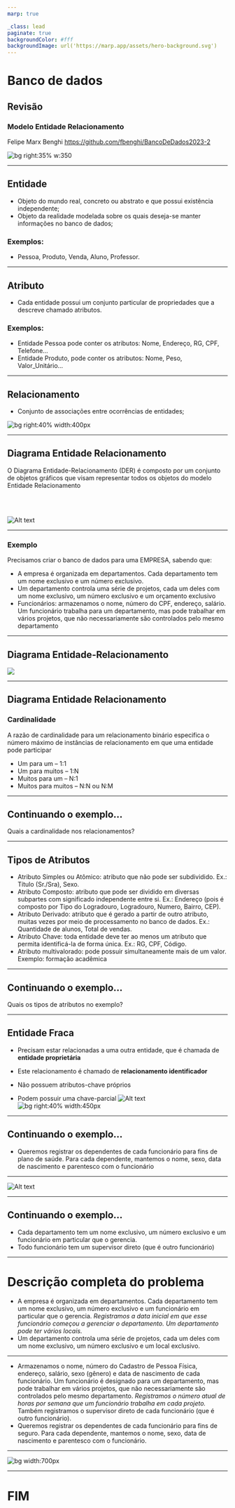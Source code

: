 ```yaml
---
marp: true

_class: lead
paginate: true
backgroundColor: #fff
backgroundImage: url('https://marp.app/assets/hero-background.svg')
---
```


# **Banco de dados**
## Revisão
### Modelo Entidade Relacionamento
Felipe Marx Benghi
https://github.com/fbenghi/BancoDeDados2023-2


![bg right:35% w:350](_img/qrcode_github.com.png)

---
## Entidade

* Objeto do mundo real, concreto ou abstrato e que possui existência independente;
* Objeto da realidade modelada sobre os quais deseja-se manter informações no banco de dados; 

### Exemplos:
* Pessoa, Produto, Venda, Aluno, Professor. 

---
## Atributo
* Cada entidade possui um conjunto particular de propriedades que a descreve chamado atributos.

### Exemplos:
* Entidade Pessoa pode conter os atributos: Nome, Endereço, RG, CPF, Telefone...
* Entidade Produto, pode conter os atributos: Nome, Peso, Valor_Unitário...

---
## Relacionamento
* Conjunto de associações entre ocorrências de entidades;

![bg right:40% width:400px](_img/image-2.png)


---
## Diagrama Entidade Relacionamento
O Diagrama Entidade-Relacionamento (DER) é composto por um conjunto de objetos gráficos que visam representar todos os objetos do modelo Entidade Relacionamento 

<br/>
<br/>

![Alt text](image.png)

---
### Exemplo

Precisamos criar o banco de dados para uma EMPRESA, sabendo que:
* A empresa é organizada em departamentos. Cada departamento tem um nome exclusivo e um número exclusivo.
* Um departamento controla uma série de projetos, cada um deles com um nome exclusivo, um número exclusivo e um orçamento exclusivo
* Funcionários: armazenamos o nome, número do CPF, endereço, salário. Um funcionário trabalha para um departamento, mas pode trabalhar em vários projetos, que não necessariamente são controlados pelo mesmo departamento

---
## Diagrama Entidade-Relacionamento

![](_img/diagram-er-empresa.png)

---
## Diagrama Entidade Relacionamento
### Cardinalidade
A razão de cardinalidade para um relacionamento binário especifica o número máximo de instâncias de relacionamento em que uma entidade pode participar
* Um para um – 1:1 
* Um para muitos – 1:N
* Muitos para um – N:1
* Muitos para muitos – N:N ou N:M



---

## Continuando o exemplo...
Quais a cardinalidade nos relacionamentos?

---
## Tipos de Atributos
* Atributo Simples ou Atômico: atributo que não pode ser subdividido. Ex.: Título (Sr./Sra), Sexo.
* Atributo Composto: atributo que pode ser dividido em diversas subpartes com significado independente entre si. Ex.: Endereço (pois é composto por Tipo do Logradouro, Logradouro, Numero, Bairro, CEP).
* Atributo Derivado: atributo que é gerado a partir de outro atributo, muitas vezes por meio de processamento no banco de dados. Ex.: Quantidade de alunos, Total de vendas.
* Atributo Chave: toda entidade deve ter ao menos um atributo que permita identificá-la de forma única. Ex.: RG, CPF, Código.
* Atributo multivalorado: pode possuir simultaneamente mais de um valor. Exemplo: formação acadêmica

---
## Continuando o exemplo...
Quais os tipos de atributos no exemplo?



---
## Entidade Fraca
* Precisam estar relacionadas a uma outra entidade, que é chamada de **entidade proprietária**

* Este relacionamento é chamado de **relacionamento identificador**

* Não possuem atributos-chave próprios
* Podem possuir uma chave-parcial
![Alt text](image-5.png)
![bg right:40% width:450px](_img/image-11.png)

---

## Continuando o exemplo...
* Queremos registrar os dependentes de cada funcionário para fins de plano de saúde. Para cada dependente, mantemos o nome, sexo, data de nascimento e parentesco com o funcionário

---
![Alt text](_img/image-8.png)

---

## Continuando o exemplo...

* Cada departamento tem um nome exclusivo, um número exclusivo e um funcionário em particular que o gerencia. 
* Todo funcionário tem um supervisor direto (que é outro funcionário)



---
# Descrição completa do problema
- A empresa é organizada em departamentos. Cada departamento tem um nome exclusivo, um número exclusivo e um funcionário em particular que o gerencia. *Registramos a data inicial em que esse funcionário começou a gerenciar o departamento. Um departamento pode ter vários locais.*
- Um departamento controla uma série de projetos, cada um deles com um nome exclusivo, um número exclusivo e um local exclusivo.


---

- Armazenamos o nome, número do Cadastro de Pessoa Física, endereço, salário, sexo (gênero) e data de nascimento de cada funcionário. Um funcionário é designado para um departamento, mas pode trabalhar em vários projetos, que não necessariamente são controlados pelo mesmo departamento. *Registramos o número atual de horas por semana que um funcionário trabalha em cada projeto.* Também registramos o supervisor direto de cada funcionário (que é outro funcionário).
- Queremos registrar os dependentes de cada funcionário para fins de seguro. Para cada dependente, mantemos o nome, sexo, data de nascimento e parentesco com o funcionário.

---

![bg width:700px](_img/image-20.png)

---
# FIM
